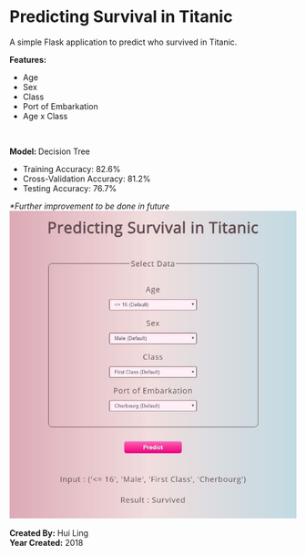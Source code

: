 # Predicting Survival in Titanic

A simple Flask application to predict who survived in Titanic.<br>

<b> Features: </b>
<ul>
  <li>Age</li>
  <li>Sex</li>
  <li>Class</li>
  <li>Port of Embarkation</li>
  <li>Age x Class</li>
</ul><br>

<b> Model: </b> Decision Tree
<ul>
  <li>Training Accuracy: 82.6%</li>
  <li>Cross-Validation Accuracy: 81.2%</li>
  <li>Testing Accuracy: 76.7%</li>

</ul>
  <i>*Further improvement to be done in future</i>
<br>


<img src="static/demo.jpg" width="600"/>

<b>Created By:</b> Hui Ling <br>
<b>Year Created:</b> 2018

